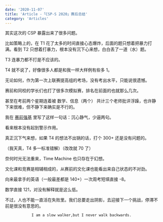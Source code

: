 ```yaml
---
date: '2020-11-07'
title: 'Article -「CSP-S 2020」赛后总结'
category: 'Articles'
---
```


其实这次的 CSP 暴露出来了很多问题。

比如策略上的，在 T1 花了太多的时间直接心态爆炸，后面的题只想着把暴力打满。看到 T2 只想着打暴力，根本没有沉下心来想，白白丢了一道（水）题。

T3 连暴力都不打是不应该的。

T4 就不说了，好像很多人都是和我一样大样例有些多 1。

无论如何，作为第一次上联赛提高组的考场，没有考出水平，只能说很遗憾。

赛前和同校的学长们也打了很多次模拟赛，排名在前面的也就那么几次。

甚至在考前两个星期连着被 数学、信息（两个） 共计三个老师批评浮躁，也许静下来很难，但不静下来确实是不行的。

我在 [赛前强基](https://www.cnblogs.com/orchid-any/p/13928614.html) 里写了这样一句话：沉心静气，少逼两句。

看来根本没有起到警示作用。

真正沉下气来想，如果 T4 的想法不出锅的话，打个 300+ 还是没有问题的。

（我天真，T4 多一标准错解）（改改就 70 了）

奈何时光无法重来，Time Machine 也只存在于幻想。

文化课和竞赛是相辅相成的，从赛前的文化课也能看出来自己状态的不对劲。

向来最拿手的英语（一般最差都是 140+）一次周考短填直接 -8。

数学直接 121，对没有解释就是这么低。

不过，人也不能一直活在失败里。我们总要走出阴影，去迎接下一个挑战，停滞不前是很没有意思的。

$$\texttt{I am a slow walker,but I never walk backwards.}$$
